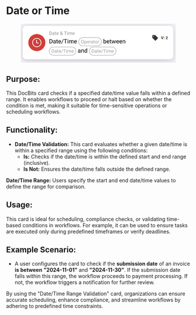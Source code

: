 # Date or Time

<figure><img src="../../../../.gitbook/assets/image (5).png" alt="" width="563"><figcaption></figcaption></figure>

## **Purpose:**

This DocBits card checks if a specified date/time value falls within a defined range. It enables workflows to proceed or halt based on whether the condition is met, making it suitable for time-sensitive operations or scheduling workflows.

## **Functionality:**

* **Date/Time Validation:** This card evaluates whether a given date/time is within a specified range using the following conditions:
  * **Is:** Checks if the date/time is within the defined start and end range (inclusive).
  * **Is Not:** Ensures the date/time falls outside the defined range.

**Date/Time Range:** Users specify the start and end date/time values to define the range for comparison.

## **Usage:**

This card is ideal for scheduling, compliance checks, or validating time-based conditions in workflows. For example, it can be used to ensure tasks are executed only during predefined timeframes or verify deadlines.

## **Example Scenario:**

* A user configures the card to check if the **submission date** of an invoice **is between** **"2024-11-01"** and **"2024-11-30"**. If the submission date falls within this range, the workflow proceeds to payment processing. If not, the workflow triggers a notification for further review.

By using the "Date/Time Range Validation" card, organizations can ensure accurate scheduling, enhance compliance, and streamline workflows by adhering to predefined time constraints.
